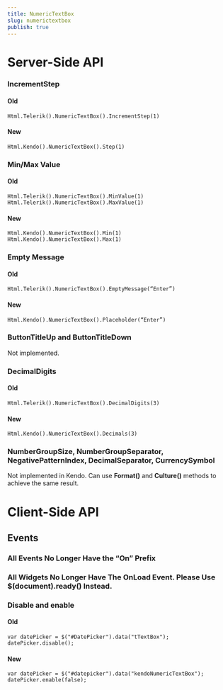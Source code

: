 ```yaml
---
title: NumericTextBox
slug: numerictextbox
publish: true
---
```


# Server-Side API

### IncrementStep

#### Old

    Html.Telerik().NumericTextBox().IncrementStep(1)

#### New
    
    Html.Kendo().NumericTextBox().Step(1)

### Min/Max Value

#### Old

    Html.Telerik().NumericTextBox().MinValue(1)
    Html.Telerik().NumericTextBox().MaxValue(1)

#### New

    Html.Kendo().NumericTextBox().Min(1)
    Html.Kendo().NumericTextBox().Max(1)

### Empty Message

#### Old

    Html.Telerik().NumericTextBox().EmptyMessage(“Enter”)

#### New

    Html.Kendo().NumericTextBox().Placeholder(“Enter”)

### ButtonTitleUp and ButtonTitleDown

Not implemented.

### DecimalDigits

#### Old
    
    Html.Telerik().NumericTextBox().DecimalDigits(3)

#### New

    Html.Kendo().NumericTextBox().Decimals(3)
    
### NumberGroupSize, NumberGroupSeparator, NegativePatternIndex, DecimalSeparator, CurrencySymbol

Not implemented in Kendo. Can use **Format()** and **Culture()** methods to achieve the same result.

# Client-Side API

## Events

### All Events No Longer Have the “On” Prefix

### All Widgets No Longer Have The OnLoad Event. Please Use **$(document).ready()** Instead.

### Disable and enable

#### Old

    var datePicker = $("#DatePicker").data("tTextBox");
    datePicker.disable();

#### New
    
    var datePicker = $("#datepicker").data("kendoNumericTextBox");
    datePicker.enable(false);